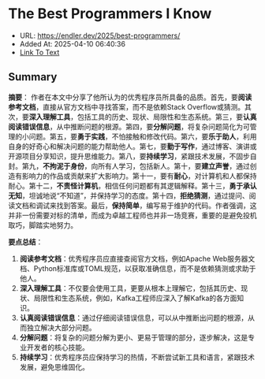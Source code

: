 # The Best Programmers I Know
- URL: https://endler.dev/2025/best-programmers/
- Added At: 2025-04-10 06:40:36
- [Link To Text](2025-04-10-the-best-programmers-i-know_raw.md)

## Summary
**摘要**：
作者在本文中分享了他所认为的优秀程序员所具备的品质。首先，要**阅读参考文档**，直接从官方文档中寻找答案，而不是依赖Stack Overflow或猜测。其次，要**深入理解工具**，包括工具的历史、现状、局限性和生态系统。第三，要**认真阅读错误信息**，从中推断问题的根源。第四，要**分解问题**，将复杂问题简化为可管理的小问题。第五，要**勇于实践**，不怕接触和修改代码。第六，要**乐于助人**，利用自身的好奇心和解决问题的能力帮助他人。第七，要**勤于写作**，通过博客、演讲或开源项目分享知识，提升思维能力。第八，要**持续学习**，紧跟技术发展，不固步自封。第九，**不拘泥于身份**，向所有人学习，包括新人。第十，要**建立声誉**，通过创造有影响力的作品或贡献来扩大影响力。第十一，要有**耐心**，对计算机和人都保持耐心。第十二，**不责怪计算机**，相信任何问题都有其逻辑解释。第十三，**勇于承认无知**，坦诚地说“不知道”，并保持学习的态度。第十四，**拒绝猜测**，通过提问、阅读文档和调试来找到答案。最后，**保持简单**，编写易于维护的代码。作者强调，这并非一份需要对标的清单，而成为卓越工程师也并非一场竞赛，重要的是避免投机取巧，脚踏实地努力。

**要点总结**：

1.  **阅读参考文档**：优秀程序员应直接查阅官方文档，例如Apache Web服务器文档、Python标准库或TOML规范，以获取准确信息，而不是依赖猜测或求助于他人。
2.  **深入理解工具**：不仅要会使用工具，更要从根本上理解它，包括其历史、现状、局限性和生态系统，例如，Kafka工程师应深入了解Kafka的各方面知识。
3.  **认真阅读错误信息**：通过仔细阅读错误信息，可以从中推断出问题的根源，从而独立解决大部分问题。
4.  **分解问题**：将复杂的问题分解为更小、更易于管理的部分，逐步解决，这是专业开发者的核心技能。
5.  **持续学习**：优秀程序员应保持学习的热情，不断尝试新工具和语言，紧跟技术发展，避免思维固化。

